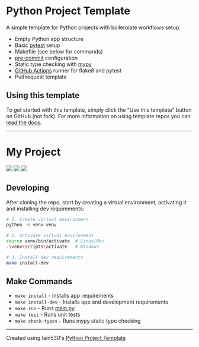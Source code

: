 # Python Project Template


A simple template for Python projects with boilerplate workflows setup:

- Empty Python app structure
- Basic [pytest](https://docs.pytest.org/) setup
- Makefile (see below for commands)
- [pre-commit](https://pre-commit.com/) configuration
- Static type checking with [mypy](https://mypy.readthedocs.io/en/stable/)
- [GitHub Actions](https://docs.github.com/en/actions) runner for flake8 and pytest
- Pull request template

## Using this template

To get started with this template, simply click the "Use this template" button on GitHub (not fork). For more information on using template repos you can [read the docs](https://docs.github.com/en/repositories/creating-and-managing-repositories/creating-a-repository-from-a-template).


---

# My Project
![](https://img.shields.io/badge/Python-3.9-blue)
[![](https://img.shields.io/badge/Template-Python-yellow)](https://github.com/Iain530/python-project-template)
![](https://github.com/OWNER/REPO/actions/workflows/build.yml/badge.svg?branch=main)
<!-- Replace OWNER and REPO with your new project details above -->

## Developing

After cloning the repo, start by creating a virtual environment, activating it and installing dev requirements:
```bash
# 1. Create virtual environment
python -m venv venv

# 2. Activate virtual environment
source venv/bin/activate  # Linux/Mac
.\venv\Scripts\activate   # Windows

# 3. Install dev requirements
make install-dev
```

## Make Commands

- `make install` - Installs app requirements
- `make install-dev` - Installs app and development requirements
- `make run` - Runs [main.py](./main.py)
- `make test` - Runs unit tests
- `make check-types` - Runs mypy static type checking


---

Created using Iain530's [Python Project Template](https://github.com/Iain530/python-project-template)
